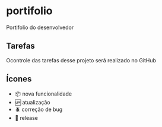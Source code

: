 # portifolio

Portifolio do desenvolvedor

## Tarefas

Ocontrole das tarefas desse projeto será realizado no GitHub

## Ícones

- :package: nova funcionalidade
- :up: atualização
- :beetle: correção de bug
- :checkered_flag: release
